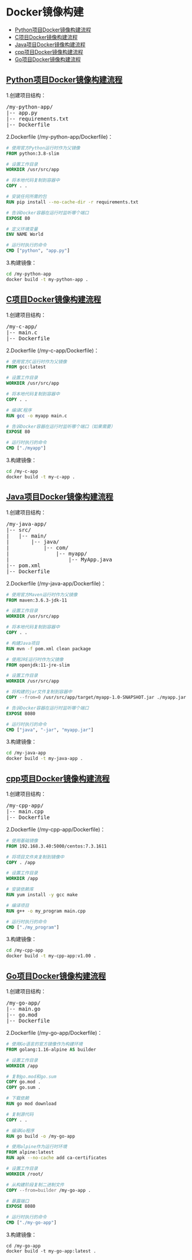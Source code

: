 # Docker镜像构建

- [Python项目Docker镜像构建流程](#Python项目Docker镜像构建流程)
- [C项目Docker镜像构建流程](#C项目Docker镜像构建流程)
- [Java项目Docker镜像构建流程](#Java项目Docker镜像构建流程)
- [cpp项目Docker镜像构建流程](#cpp项目Docker镜像构建流程)
- [Go项目Docker镜像构建流程](#Go项目Docker镜像构建流程)

## [Python项目Docker镜像构建流程](#Python项目Docker镜像构建流程)

1.创建项目结构：  
<pre>
/my-python-app/  
|-- app.py  
|-- requirements.txt  
|-- Dockerfile  
</pre>

2.Dockerfile (/my-python-app/Dockerfile)：  
```dockerfile
# 使用官方Python运行时作为父镜像
FROM python:3.8-slim

# 设置工作目录
WORKDIR /usr/src/app

# 将本地代码复制到容器中
COPY . .

# 安装任何所需的包
RUN pip install --no-cache-dir -r requirements.txt

# 告诉Docker容器在运行时监听哪个端口
EXPOSE 80

# 定义环境变量
ENV NAME World

# 运行时执行的命令
CMD ["python", "app.py"]
```
3.构建镜像：  
```bash
cd /my-python-app
docker build -t my-python-app .
```

## [C项目Docker镜像构建流程](#C项目Docker镜像构建流程)
1.创建项目结构：  
<pre>
/my-c-app/  
|-- main.c  
|-- Dockerfile  
</pre>

2.Dockerfile (/my-c-app/Dockerfile)：  
```dockerfile
# 使用官方C运行时作为父镜像
FROM gcc:latest

# 设置工作目录
WORKDIR /usr/src/app

# 将本地代码复制到容器中
COPY . .

# 编译C程序
RUN gcc -o myapp main.c

# 告诉Docker容器在运行时监听哪个端口（如果需要）
EXPOSE 80

# 运行时执行的命令
CMD ["./myapp"]
```

3.构建镜像：
```bash
cd /my-c-app
docker build -t my-c-app .
```

## [Java项目Docker镜像构建流程](#Java项目Docker镜像构建流程)
1.创建项目结构：  
<pre>
/my-java-app/
|-- src/
|   |-- main/
|       |-- java/
|           |-- com/
|               |-- myapp/
|                   |-- MyApp.java
|-- pom.xml
|-- Dockerfile
</pre>

2.Dockerfile (/my-java-app/Dockerfile)：
```dockerfile
# 使用官方Maven运行时作为父镜像
FROM maven:3.6.3-jdk-11

# 设置工作目录
WORKDIR /usr/src/app

# 将本地代码复制到容器中
COPY . .

# 构建Java项目
RUN mvn -f pom.xml clean package

# 使用JRE运行时作为父镜像
FROM openjdk:11-jre-slim

# 设置工作目录
WORKDIR /usr/src/app

# 将构建的jar文件复制到容器中
COPY --from=0 /usr/src/app/target/myapp-1.0-SNAPSHOT.jar ./myapp.jar

# 告诉Docker容器在运行时监听哪个端口
EXPOSE 8080

# 运行时执行的命令
CMD ["java", "-jar", "myapp.jar"]
```

3.构建镜像：
```bash
cd /my-java-app
docker build -t my-java-app .
```

## [cpp项目Docker镜像构建流程](#cpp项目Docker镜像构建流程)
1.创建项目结构：  
<pre>
/my-cpp-app/  
|-- main.cpp  
|-- Dockerfile  
</pre>
  
2.Dockerfile (/my-cpp-app/Dockerfile)：  
```dockerfile
# 使用基础镜像
FROM 192.168.3.40:5000/centos:7.3.1611

# 将项目文件夹复制到镜像中
COPY . /app

# 设置工作目录
WORKDIR /app

# 安装依赖库
RUN yum install -y gcc make

# 编译项目
RUN g++ -o my_program main.cpp

# 运行时执行的命令
CMD ["./my_program"]
```

3.构建镜像：
```bash
cd /my-cpp-app
docker build -t my-cpp-app:v1.00 .
```

## [Go项目Docker镜像构建流程](#Go项目Docker镜像构建流程)
1.创建项目结构：
<pre>
/my-go-app/  
|-- main.go  
|-- go.mod  
|-- Dockerfile  
</pre>
  
2.Dockerfile (/my-go-app/Dockerfile)：
```dockerfile
# 使用Go语言的官方镜像作为构建环境
FROM golang:1.16-alpine AS builder

# 设置工作目录
WORKDIR /app

# 复制go.mod和go.sum
COPY go.mod .
COPY go.sum .

# 下载依赖
RUN go mod download

# 复制源代码
COPY . .

# 编译Go程序
RUN go build -o /my-go-app

# 使用alpine作为运行时环境
FROM alpine:latest
RUN apk --no-cache add ca-certificates

# 设置工作目录
WORKDIR /root/

# 从构建阶段复制二进制文件
COPY --from=builder /my-go-app .

# 暴露端口
EXPOSE 8080

# 运行时执行的命令
CMD ["./my-go-app"]
```

3.构建镜像：
```
cd /my-go-app
docker build -t my-go-app:latest .
```
